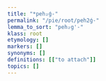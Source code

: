 ```yaml
---
title: "*peh₂ǵ-"
permalink: "/pie/root/peh2ǵ-"
lemma_to_sort: "peh₂g'-"
klass: root
etymology: []
markers: []
synonyms: []
definitions: [["to attach"]]
topics: []
---
```


